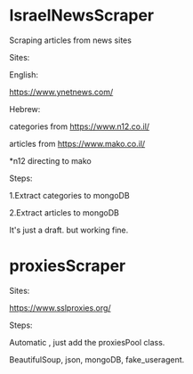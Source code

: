# IsraelNewsScraper
Scraping articles from news sites

Sites:

English:

https://www.ynetnews.com/

Hebrew:

categories from https://www.n12.co.il/ 

articles from https://www.mako.co.il/

*n12 directing to mako 

Steps:

1.Extract categories to mongoDB

2.Extract articles to mongoDB


It's just a draft. but working fine.

# proxiesScraper
  Sites:
  
  https://www.sslproxies.org/
  
  Steps:
  
  Automatic , just add the proxiesPool class.
    


BeautifulSoup,
json,
mongoDB,
fake_useragent.
